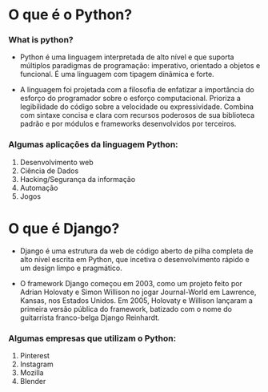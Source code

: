 # O que é o Python?
<h3> What is python?</h3>

* Python é uma linguagem interpretada de alto nível e que suporta múltiplos paradigmas de programação: imperativo, orientado a objetos e funcional. É uma linguagem com tipagem dinâmica e forte.

* A linguagem foi projetada com a filosofia de enfatizar a importância do esforço do programador sobre o esforço computacional.
Prioriza a legibilidade do código sobre a velocidade ou expressividade. Combina com sintaxe concisa e clara com recursos poderosos de sua biblioteca padrão e por módulos e frameworks desenvolvidos por terceiros.

### Algumas aplicações da linguagem Python:

<ol>
<li>Desenvolvimento web
<li>Ciência de Dados
<li>Hacking/Segurança da informação
<li>Automação
<li>Jogos
</ol>

# O que é Django?

* Django é uma estrutura da web de código aberto de pilha completa de alto nível escrita em Python, que incetiva o desenvolvimento rápido e um design limpo e pragmático.

* O framework Django começou em 2003, como um projeto feito por Adrian Holovaty e Simon Willison no jogar Journal-World em Lawrence, Kansas, nos Estados Unidos.
Em 2005, Holovaty e Willison lançaram a primeira versão pública do framework, batizado com o nome do guitarrista franco-belga Django Reinhardt.

### Algumas empresas que utilizam o Python:

<ol>
<li>Pinterest
<li>Instagram
<li>Mozilla
<li>Blender
</ol